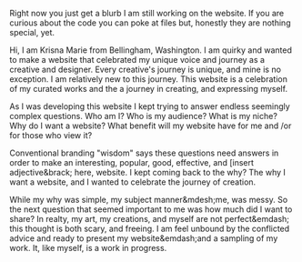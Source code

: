 Right now you just get a blurb I am still working on the website.  If you are curious
about the code you can poke at files but, honestly they are nothing special, yet. 


Hi, I am Krisna Marie from Bellingham, Washington.  I am quirky and wanted to make a website that celebrated my unique voice and journey as a creative and designer.  Every creative's journey is unique, and mine is no exception.   I am relatively new to this journey. This website is a celebration of my curated works and the a journey in  creating, and expressing myself.   

As I was developing this website I kept trying to answer endless seemingly complex questions.  Who am I?  Who is my audience?   What is my niche?  Why do I want a website? What benefit will my website have for me and &sol;or for those who view it? 

Conventional branding &quot;wisdom&quot; says these questions need answers in order to make an interesting, popular, good, effective, and &lbrack;insert adjective&brack; here, website.  I kept coming back to the why?  The why I want a website, and I wanted to celebrate the journey of creation.

While my why was simple, my subject manner&mdesh;me, was messy.  So the next question that seemed important to me was how much did I want to share?  In realty,  my art, my creations, and myself are not perfect&emdash; this thought is both scary, and freeing. I am feel unbound by the conflicted advice and ready to present my website&emdash;and a sampling of my work.  It, like myself, is a work in progress.